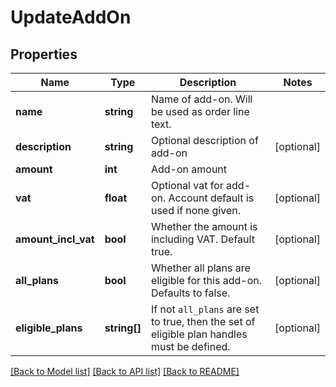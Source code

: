# UpdateAddOn

## Properties
Name | Type | Description | Notes
------------ | ------------- | ------------- | -------------
**name** | **string** | Name of add-on. Will be used as order line text. |
**description** | **string** | Optional description of add-on | [optional]
**amount** | **int** | Add-on amount |
**vat** | **float** | Optional vat for add-on. Account default is used if none given. | [optional]
**amount_incl_vat** | **bool** | Whether the amount is including VAT. Default true. | [optional]
**all_plans** | **bool** | Whether all plans are eligible for this add-on. Defaults to false. | [optional]
**eligible_plans** | **string[]** | If not `all_plans` are set to true, then the set of eligible plan handles must be defined. | [optional]

[[Back to Model list]](../README.md#documentation-for-models) [[Back to API list]](../README.md#documentation-for-api-endpoints) [[Back to README]](../README.md)


